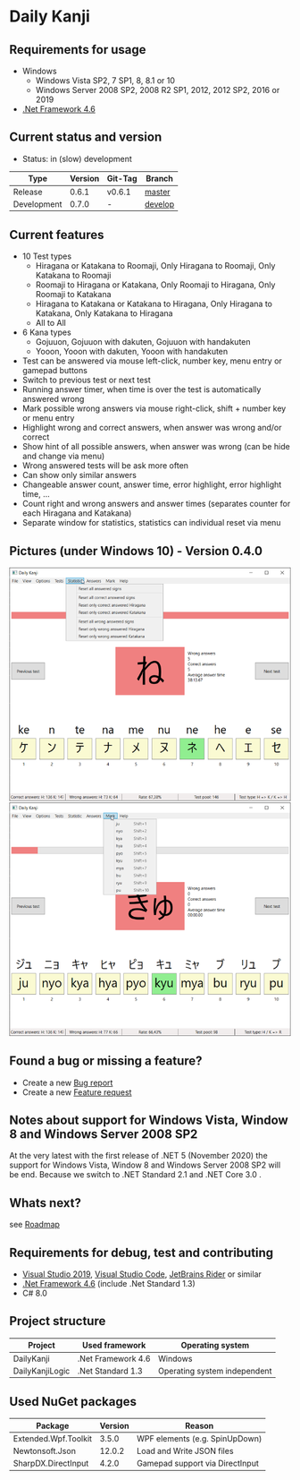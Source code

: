 ﻿# Daily Kanji

## Requirements for usage
* Windows
  * Windows Vista SP2, 7 SP1, 8, 8.1 or 10
  * Windows Server 2008 SP2, 2008 R2 SP1, 2012, 2012 SP2, 2016 or 2019
* [.Net Framework 4.6](https://www.microsoft.com/en-US/download/details.aspx?id=48137)

## Current status and version
* Status: in (slow) development

| Type        | Version  | Git-Tag | Branch                                                               |
| ----------- | -------- | ------- | -------------------------------------------------------------------- |
| Release     | 0.6.1    | v0.6.1  | [master](https://github.com/TobiasSekan/DailyKanji/commits/master)   |
| Development | 0.7.0    | -       | [develop](https://github.com/TobiasSekan/DailyKanji/commits/develop) |

## Current features
* 10 Test types
  * Hiragana or Katakana to Roomaji, Only Hiragana to Roomaji, Only Katakana to Roomaji
  * Roomaji to Hiragana or Katakana, Only Roomaji to Hiragana, Only Roomaji to Katakana
  * Hiragana to Katakana or Katakana to Hiragana, Only Hiragana to Katakana, Only Katakana to Hiragana
  * All to All
* 6 Kana types
  * Gojuuon, Gojuuon with dakuten, Gojuuon with handakuten
  * Yooon, Yooon with dakuten, Yooon with handakuten
* Test can be answered via mouse left-click, number key, menu entry or gamepad buttons
* Switch to previous test or next test
* Running answer timer, when time is over the test is automatically answered wrong
* Mark possible wrong answers via mouse right-click, shift + number key or menu entry
* Highlight wrong and correct answers, when answer was wrong and/or correct
* Show hint of all possible answers, when answer was wrong (can be hide and change via menu)
* Wrong answered tests will be ask more often
* Can show only similar answers
* Changeable answer count, answer time, error highlight, error highlight time, ...
* Count right and wrong answers and answer times (separates counter for each Hiragana and Katakana)
* Separate window for statistics, statistics can individual reset via menu

## Pictures (under Windows 10) - Version 0.4.0
![Daily Kanji 1](Documentation/Pictures/DailyKanji1.png)
![Daily Kanji 2](Documentation/Pictures/DailyKanji2.png)

## Found a bug or missing a feature?
* Create a new [Bug report](https://github.com/TobiasSekan/DailyKanji/issues/new?template=bug_report.md)
* Create a new [Feature request](https://github.com/TobiasSekan/DailyKanji/issues/new?template=feature_request.md)

## Notes about support for Windows Vista, Window 8 and Windows Server 2008 SP2
At the very latest with the first release of .NET 5 (November 2020) the support for Windows Vista,
Window 8 and Windows Server 2008 SP2 will be end. Because we switch to .NET Standard 2.1 and .NET Core 3.0 .

## Whats next?
see [Roadmap](Documentation/Roadmap.md)

## Requirements for debug, test and contributing
* [Visual Studio 2019](https://visualstudio.microsoft.com/vs/), [Visual Studio Code](https://code.visualstudio.com/), [JetBrains Rider](https://www.jetbrains.com/rider/) or similar
* [.Net Framework 4.6](https://www.microsoft.com/en-US/download/details.aspx?id=48137) (include .Net Standard 1.3)
* C# 8.0

## Project structure
| Project         | Used framework     | Operating system             |
| --------------- | ------------------ | ---------------------------- |
| DailyKanji      | .Net Framework 4.6 | Windows                      |
| DailyKanjiLogic | .Net Standard 1.3  | Operating system independent |

## Used NuGet packages
| Package              | Version    | Reason                          |
| -------------------- | ---------- | ------------------------------- |
| Extended.Wpf.Toolkit | 3.5.0      | WPF elements (e.g. SpinUpDown)  |
| Newtonsoft.Json      | 12.0.2     | Load and Write JSON files       |
| SharpDX.DirectInput  | 4.2.0      | Gamepad support via DirectInput |
